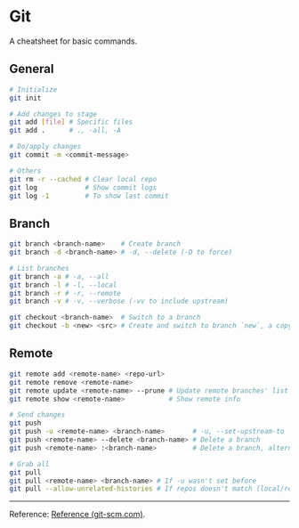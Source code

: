# Git

A cheatsheet for basic commands.

## General

```bash
# Initialize
git init
```

```bash
# Add changes to stage
git add [file] # Specific files
git add .      # ., -all, -A
```

```bash
# Do/apply changes
git commit -m <commit-message>
```

```bash
# Others
git rm -r --cached # Clear local repo
git log            # Show commit logs
git log -1         # To show last commit
```

## Branch

```bash
git branch <branch-name>    # Create branch
git branch -d <branch-name> # -d, --delete (-D to force)
```

```bash
# List branches
git branch -a # -a, --all
git branch -l # -l, --local
git branch -r # -r, --remote
git branch -v # -v, --verbose (-vv to include upstream)
```

```bash
git checkout <branch-name>  # Switch to a branch
git checkout -b <new> <src> # Create and switch to branch `new`, a copy of `src`
```

## Remote

```bash
git remote add <remote-name> <repo-url>
git remote remove <remote-name>
git remote update <remote-name> --prune # Update remote branches' list
git remote show <remote-name>           # Show remote info
```

```bash
# Send changes
git push
git push -u <remote-name> <branch-name>       # -u, --set-upstream-to
git push <remote-name> --delete <branch-name> # Delete a branch
git push <remote-name> :<branch-name>         # Delete a branch, alternative
```

```bash
# Grab all
git pull
git pull <remote-name> <branch-name> # If -u wasn't set before
git pull --allow-unrelated-histories # If repos doesn't match (local/remote)
```

----

Reference: [Reference (git-scm.com)](https://git-scm.com/docs).
